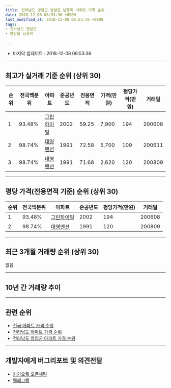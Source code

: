 ```yaml
---
title: 전라남도 영암군 영암읍 남풍리 아파트 가격 순위
date: 2018-12-08 06:53:36 +0900
last_modified_at: 2018-12-08 06:53:36 +0900
tags:
- 전라남도 영암군
- 영암읍 남풍리

---
```


* 마지막 업데이트 : 2018-12-08 06:53:36

---

## 최고가 실거래 기준 순위 (상위 30)


|순위|전국백분위|아파트|준공년도|전용면적|가격(만원)|평당가격(만원)|거래일|
|---|---|---|---|---|---|---|---|
|1|93.48%|[그린하이빌](https://search.naver.com/search.naver?query=%EC%A0%84%EB%9D%BC%EB%82%A8%EB%8F%84+%EC%98%81%EC%95%94%EA%B5%B0+%EC%98%81%EC%95%94%EC%9D%8D+%EB%82%A8%ED%92%8D%EB%A6%AC+%EA%B7%B8%EB%A6%B0%ED%95%98%EC%9D%B4%EB%B9%8C)|2002|59.25|7,900|194|200608|
|2|98.74%|[대영맨션](https://search.naver.com/search.naver?query=%EC%A0%84%EB%9D%BC%EB%82%A8%EB%8F%84+%EC%98%81%EC%95%94%EA%B5%B0+%EC%98%81%EC%95%94%EC%9D%8D+%EB%82%A8%ED%92%8D%EB%A6%AC+%EB%8C%80%EC%98%81%EB%A7%A8%EC%85%98)|1991|72.58|5,700|109|200611|
|3|98.74%|[대영맨션](https://search.naver.com/search.naver?query=%EC%A0%84%EB%9D%BC%EB%82%A8%EB%8F%84+%EC%98%81%EC%95%94%EA%B5%B0+%EC%98%81%EC%95%94%EC%9D%8D+%EB%82%A8%ED%92%8D%EB%A6%AC+%EB%8C%80%EC%98%81%EB%A7%A8%EC%85%98)|1991|71.68|2,620|120|200809|


---

## 평당 가격(전용면적 기준) 순위 (상위 30)


|순위|전국백분위|아파트|준공년도|평당가격(만원)|거래일|
|---|---|---|---|---|---|
|1|93.48%|[그린하이빌](https://search.naver.com/search.naver?query=%EC%A0%84%EB%9D%BC%EB%82%A8%EB%8F%84+%EC%98%81%EC%95%94%EA%B5%B0+%EC%98%81%EC%95%94%EC%9D%8D+%EB%82%A8%ED%92%8D%EB%A6%AC+%EA%B7%B8%EB%A6%B0%ED%95%98%EC%9D%B4%EB%B9%8C)|2002|194|200608|
|2|98.74%|[대영맨션](https://search.naver.com/search.naver?query=%EC%A0%84%EB%9D%BC%EB%82%A8%EB%8F%84+%EC%98%81%EC%95%94%EA%B5%B0+%EC%98%81%EC%95%94%EC%9D%8D+%EB%82%A8%ED%92%8D%EB%A6%AC+%EB%8C%80%EC%98%81%EB%A7%A8%EC%85%98)|1991|120|200809|


---

## 최근 3개월 거래량 순위 (상위 30)

없음

---

## 10년 간 거래량 추이


<div style="width:100%;">
    <canvas id="deal_progress" height="250"></canvas>
</div>

<script>
new Chart(document.getElementById("deal_progress"), {
    type: 'line',
    data: {
        labels: ['200812','200901','200902','200903','200904','200905','200906','200907','200908','200909','200910','200911','200912','201001','201002','201003','201004','201005','201006','201007','201008','201009','201010','201011','201012','201101','201102','201103','201104','201105','201106','201107','201108','201109','201110','201111','201112','201201','201202','201203','201204','201205','201206','201207','201208','201209','201210','201211','201212','201301','201302','201303','201304','201305','201306','201307','201308','201309','201310','201311','201312','201401','201402','201403','201404','201405','201406','201407','201408','201409','201410','201411','201412','201501','201502','201503','201504','201505','201506','201507','201508','201509','201510','201511','201512','201601','201602','201603','201604','201605','201606','201607','201608','201609','201610','201611','201612','201701','201702','201703','201704','201705','201706','201707','201708','201709','201710','201711','201712','201801','201802','201803','201804','201805','201806','201807','201808','201809','201810','201811','201812'],
        datasets: [{
            label: '실거래 수',
            pointRadius: 1,
            data: [0, 0, 2, 0, 0, 1, 1, 1, 0, 0, 0, 1, 0, 1, 0, 0, 0, 0, 0, 0, 1, 0, 0, 1, 0, 1, 1, 0, 0, 0, 1, 0, 1, 0, 0, 0, 1, 1, 2, 0, 0, 1, 0, 1, 0, 1, 0, 0, 2, 0, 1, 1, 1, 0, 2, 0, 0, 0, 1, 0, 2, 0, 2, 0, 0, 1, 1, 0, 0, 2, 0, 1, 0, 0, 0, 1, 0, 0, 0, 2, 0, 1, 0, 1, 0, 0, 1, 0, 0, 0, 0, 0, 0, 0, 1, 0, 1, 0, 1, 0, 0, 1, 1, 0, 0, 1, 0, 0, 0, 1, 0, 0, 0, 2, 0, 2, 0, 0, 0, 0, 0],
            borderColor: "rgba(255, 201, 14, 1)",
            backgroundColor: "rgba(255, 201, 14, 0.5)",
            fill: true,
        }]
    },
    options: {
        responsive: true,
        title: {
            display: true,
            text: '10년간 거래량 추이'
        },
        tooltips: {
            mode: 'index',
            intersect: false,
        },
        hover: {
            mode: 'nearest',
            intersect: true
        },
        scales: {
            xAxes: [{
                display: true,
                scaleLabel: {
                    display: true,
                    labelString: '년/월'
                }
            }],
            yAxes: [{
                display: true,
                ticks: {
                    suggestedMin: 0,
                },
                scaleLabel: {
                    display: true,
                    labelString: '실거래 수'
                }
            }]
        }
    }
});

</script>


---

## 관련 순위

- [전국 아파트 가격 순위](https://inasie.github.io/apt-ranking/전국)
- [전라남도 아파트 가격 순위](https://inasie.github.io/apt-ranking/전라남도)
- [전라남도 영암군 아파트 가격 순위](https://inasie.github.io/apt-ranking/전라남도-영암군)


---

## 개발자에게 버그리포트 및 의견전달

- [카카오톡 오픈채팅](https://open.kakao.com/o/gLJUAP4)
- [텔레그램](https://t.me/inasie)

